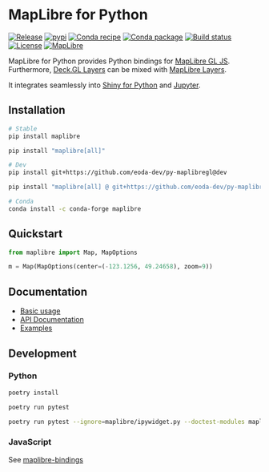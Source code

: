 # MapLibre for Python

[![Release](https://img.shields.io/github/v/release/eoda-dev/py-maplibregl)](https://img.shields.io/github/v/release/eoda-dev/py-maplibregl)
[![pypi](https://img.shields.io/pypi/v/maplibre.svg)](https://pypi.python.org/pypi/maplibre)
[![Conda recipe](https://img.shields.io/badge/recipe-maplibre-green.svg)](https://github.com/conda-forge/maplibre-feedstock)
[![Conda package](https://img.shields.io/conda/vn/conda-forge/maplibre.svg)](https://anaconda.org/conda-forge/maplibre)
[![Build status](https://img.shields.io/github/actions/workflow/status/eoda-dev/py-maplibregl/pytest.yml?branch=main)](https://img.shields.io/github/actions/workflow/status/eoda-dev/py-maplibregl/pytest.yml?branch=main)
[![License](https://img.shields.io/github/license/eoda-dev/py-maplibregl)](https://img.shields.io/github/license/eoda-dev/py-maplibregl)
[![MapLibre](https://img.shields.io/badge/MapLibre.GL-v3.6.2-blue.svg)](https://github.com/maplibre/maplibre-gl-js/releases/tag/v3.6.2)

MapLibre for Python provides Python bindings for [MapLibre GL JS](https://github.com/maplibre/maplibre-gl-js).
Furthermore, [Deck.GL Layers](https://deck.gl/docs/api-reference/layers) can be mixed with [MapLibre Layers](https://maplibre.org/maplibre-style-spec/layers/).

It integrates seamlessly into [Shiny for Python](https://github.com/posit-dev/py-shiny) and [Jupyter](https://jupyter.org/).

## Installation

```bash
# Stable
pip install maplibre

pip install "maplibre[all]"

# Dev
pip install git+https://github.com/eoda-dev/py-maplibregl@dev

pip install "maplibre[all] @ git+https://github.com/eoda-dev/py-maplibregl@dev"

# Conda
conda install -c conda-forge maplibre
```

## Quickstart

```python
from maplibre import Map, MapOptions

m = Map(MapOptions(center=(-123.1256, 49.24658), zoom=9))
```

## Documentation

* [Basic usage](https://eoda-dev.github.io/py-maplibregl/)
* [API Documentation](https://eoda-dev.github.io/py-maplibregl/api/map/)
* [Examples](https://eoda-dev.github.io/py-maplibregl/examples/every_person_in_manhattan/)

## Development

### Python

```bash
poetry install

poetry run pytest

poetry run pytest --ignore=maplibre/ipywidget.py --doctest-modules maplibre
```

### JavaScript

See [maplibre-bindings](https://github.com/eoda-dev/maplibre-bindings)
